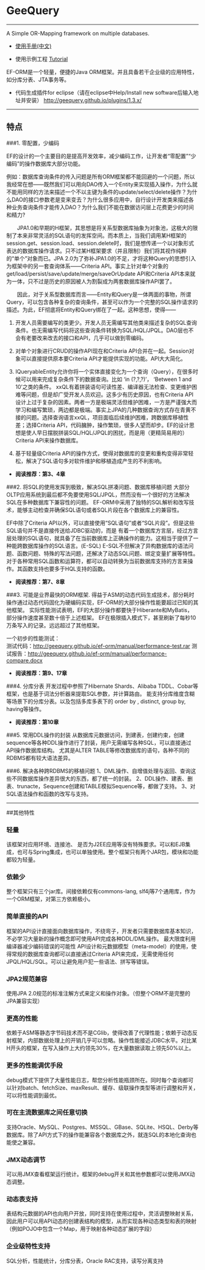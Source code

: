 # GeeQuery
----

A Simple OR-Mapping framework on multiple databases.


* [使用手册(中文)](./manual/)<br>

* 使用示例工程
  [Tutorial](./orm-tutorial/)

EF-ORM是一个轻量，便捷的Java ORM框架。并且具备若干企业级的应用特性，如分库分表、JTA事务等。

* 代码生成插件for eclipse（请在eclipse中Help/Install new software后输入地址并安装）
  http://geequery.github.io/plugins/1.3.x/

----
## 特点

###1. 零配置，少编码

EF的设计的一个主要目的是提高开发效率，减少编码工作，让开发者“零配置”“少编码”的操作数据库大部分功能。

例如：数据库查询条件的传入问题是所有ORM框架都不能回避的一个问题，所以我经常在想——既然我们可以用向DAO传入一个Entity来实现插入操作，为什么就不能用同样的方法来描述一个不以主键为条件的update/select/delete操作？为什么DAO的接口参数老是变来变去？为什么很多应用中，自行设计开发类来描述各种业务查询条件才能传入DAO？为什么我们不能在数据访问层上花费更少的时间和精力?

　　JPA1.0和早期的H框架，其思想是将关系型数据库抽象为对象池，这极大的限制了本来非常灵活的SQL语句的发挥空间。而本质上，当我们调用某H框架的session.get、session.load、session.delete时，我们是想传递一个以对象形式表达的数据库操作请求。只不过某H框架要求（并且限制）我们将其视作纯粹的“单个”对象而已。JPA 2.0为了弥补JPA1.0的不足，才将这种Query的思想引入为框架中的另一套查询体系——Criteria API。事实上针对单个对象的get/load/persist/save/update/merge/saveOrUpdate API和Criteria API本来就为一体，只不过是历史的原因被人为割裂成为两套数据库操作API罢了。

　　因此，对于关系型数据库而言——Entity和Query是一体两面的事物，所谓Query，可以包含各种复杂的查询条件，甚至可以作为一个完整的SQL操作请求的描述。为此，EF彻底将Entity和Query绑在了一起。这种思想，使得——

1. 开发人员需要编写的类更少。开发人员无需编写其他类来描述复杂的SQL查询条件。也无需编写代码将这些查询条件转换为SQL/HQL/JPQL。DAO层也不会有老要改来改去的接口和API，几乎可以做到零编码。

2. 对单个对象进行CRUD的操作API现在和Criteria API合并在一起。Session对象可以直接提供原本要Criteria API才能提供实现的功能。API大大简化。

3. IQueryableEntity允许你将一个实体直接变化为一个查询（Query），在很多时候可以用来完成复杂条件下的数据查询。比如 ‘in (?,?,?)’， ‘Between 1 and 10’之类的条件。
  xxQL有着拼装语句可读性差、编译器无法检查、变更维护困难等问题，但是却广受开发人员欢迎。这多少有历史原因，也有Criteria API设计上过于复杂的因素。两者一方是极端灵活但维护困难，一方是严谨强大而学习和编写繁琐，两边都是极端。事实上JPA的几种数据查询方式存在青黄不接的问题。选择查询语言xxQL，项目面临后续维护困难，跨数据库移植性差；选择Criteria API，代码臃肿，操作繁琐，很多人望而却步。EF的设计思想是使人早日摆脱拼装SQL/HQL/JPQL的困扰，而是用（更精简易用的）Criteria API来操作数据库。

4. 基于轻量级Criteria API的操作方式，使得对数据库的变更和重构变得非常轻松，解决了SQL语句多对软件维护和移植造成产生的不利影响。

* **阅读推荐：第3、4章**


###2. 将SQL的使用发挥到极致，解决SQL拼凑问题、数据库移植问题
大部分OLTP应用系统到最后都不免要使用SQL/JPQL，然而没有一个很好的方法解决SQL在多种数据库下兼容性的问题。
EF-ORM中采用了独特的SQL解析和改写技术，能够主动检查并确保SQL语句或者SQL片段在各个数据库上的兼容性。

EF中除了Criteria API以外，可以直接使用“SQL语句”或者“SQL片段”。但是这些SQL语句并不是直接传送给JDBC驱动的，而是
有着一个数据库方言层，经过方言层处理的SQL语句，就具备了在当前数据库上正确操作的能力。这相当于提供了一种能跨数据库操作的SQL语言。(E-SQL)
 E-SQL不但解决了异构数据库的语法问题、函数问题、特殊的写法问题，还解决了动态SQL问题、绑定变量扩展等特性。
 对于各种常用SQL函数和运算符，都可以自动转换为当前数据库支持的方言来操作。其函数支持也要多于HQL支持的函数。

* **阅读推荐：第7、8章**


###3. 可能是业界最快的ORM框架.
得益于ASM的动态代码生成技术，部分耗时操作通过动态代码固化为硬编码实现，EF-ORM的大部分操作性能要超过已知的其他框架。
     实际性能测试表明，EF的大部分操作都要快于Hiberante和MyBatis， 部分操作速度甚至数十倍于上述框架。
EF在极限插入模式下，甚至刷新了每秒10万条写入的记录。远远超过了其他框架。

一个初步的性能测试：<br>
测试代码：http://geequery.github.io/ef-orm/manual/performance-test.rar
测试报告：http://geequery.github.io/ef-orm/manual/performance-compare.docx

* **阅读推荐：第9、17章**


###4. 分库分表
开发过程中参照了Hibernate Shards、Alibaba TDDL、Cobar等框架，也是基于词法分析器来提取SQL参数，并计算路由。
   能支持分库维度含糊等场景下的分库分表。以及包括多库多表下的 order by , distinct, group by, having等操作。

* **阅读推荐：第10章**

###5. 常用DDL操作的封装
从数据库元数据访问，到建表，创建约束，创建sequence等各种DDL操作进行了封装，用户无需编写各种SQL，可以直接通过API操作数据库结构。
尤其是ALTER TABLE等修改数据库的语句，各种不同的RDBMS都有较大语法差异。

###6. 解决各种跨RDBMS的移植问题
1、DML操作、自增值处理与返回、查询这些不同数据库操作差异很大的东西，都了统一的封装。
2、DDL操作、建表、删表、trunacte，Sequence创建和TABLE模拟Sequence等，都做了支持。
3、对SQL语法操作和函数的改写与支持。

-----
##其他特性

### 轻量
该框架对应用环境、连接池、 是否为J2EE应用等没有特殊要求。可以和EJB集成，也可与Spring集成，也可以单独使用。整个框架只有两个JAR包，模块和功能都较为轻量。

### 依赖少
整个框架只有三个jar库。间接依赖仅有commons-lang, slf4j等7个通用库，作为一个ORM框架，对第三方依赖极小。

### 简单直接的API
框架的API设计直接面向数据库操作，不绕弯子，开发者只需要数据库基本知识，不必学习大量新的操作概念即可使用API完成各种DDL/DML操作。
最大限度利用编译器减少编码错误的可能性	API设计和元数据模型（meta-model）的使用，使得常规的数据库查询都可以直接通过Criteria API来完成，无需使用任何JPQL/HQL/SQL。可以让避免用户犯一些语法、拼写等错误。

### JPA2规范兼容
使用JPA 2.0规范的标准注解方式来定义和操作对象。（但整个ORM不是完整的JPA兼容实现）

### 更高的性能
依赖于ASM等静态字节码技术而不是CGlib，使得改善了代理性能；依赖于动态反射框架，内部数据处理上的开销几乎可以忽略。操作性能接近JDBC水平。对比某H开头的框架，在写入操作上大约领先30%，在大量数据读取上领先50%以上。

### 更多的性能调优手段
debug模式下提供了大量性能日志，帮您分析性能瓶颈所在。同时每个查询都可以针对batch、fetchSize、maxResult、缓存、级联操作类型等进行调整和开关，可以将性能调到最优。

### 可在主流数据库之间任意切换
支持Oracle、MySQL、Postgres、MSSQL、GBase、SQLite、HSQL、Derby等数据库。除了API方式下的操作能兼容各个数据库之外，就连SQL的本地化查询也能使之兼容。

### JMX动态调节
可以用JMX查看框架运行统计。框架的debug开关和其他参数都可以使用JMX动态调整。

### 动态表支持
表结构元数据的API也向用户开放，同时支持在使用过程中，灵活调整映射关系，因此用户可以用API动态的创建表结构的模型，从而实现各种动态类型和表的映射（例如POJO中包含一个Map，用于映射各种动态扩展的字段）

### 企业级特性支持
SQL分析，性能统计，分库分表，Oracle RAC支持，读写分离支持